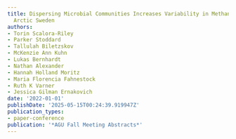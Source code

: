 ```yaml
---
title: Dispersing Microbial Communities Increases Variability in Methane Fluxes in
  Arctic Sweden
authors:
- Torin Scalora-Riley
- Parker Stoddard
- Tallulah Biletzskov
- McKenzie Ann Kuhn
- Lukas Bernhardt
- Nathan Alexander
- Hannah Holland Moritz
- Maria Florencia Fahnestock
- Ruth K Varner
- Jessica Gilman Ernakovich
date: '2022-01-01'
publishDate: '2025-05-15T00:24:39.919947Z'
publication_types:
- paper-conference
publication: '*AGU Fall Meeting Abstracts*'
---
```

